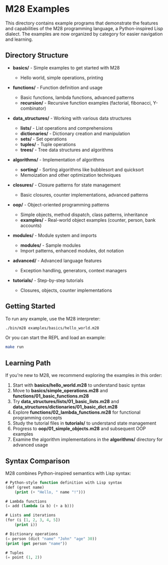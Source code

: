 # M28 Examples

This directory contains example programs that demonstrate the features and capabilities of the M28 programming language, a Python-inspired Lisp dialect. The examples are now organized by category for easier navigation and learning.

## Directory Structure

- **basics/** - Simple examples to get started with M28
  - Hello world, simple operations, printing

- **functions/** - Function definition and usage
  - Basic functions, lambda functions, advanced patterns
  - **recursion/** - Recursive function examples (factorial, fibonacci, Y-combinator)

- **data_structures/** - Working with various data structures
  - **lists/** - List operations and comprehensions
  - **dictionaries/** - Dictionary creation and manipulation
  - **sets/** - Set operations
  - **tuples/** - Tuple operations
  - **trees/** - Tree data structures and algorithms

- **algorithms/** - Implementation of algorithms
  - **sorting/** - Sorting algorithms like bubblesort and quicksort
  - Memoization and other optimization techniques

- **closures/** - Closure patterns for state management
  - Basic closures, counter implementations, advanced patterns

- **oop/** - Object-oriented programming patterns
  - Simple objects, method dispatch, class patterns, inheritance
  - **examples/** - Real-world object examples (counter, person, bank accounts)

- **modules/** - Module system and imports
  - **modules/** - Sample modules
  - Import patterns, enhanced modules, dot notation

- **advanced/** - Advanced language features
  - Exception handling, generators, context managers

- **tutorials/** - Step-by-step tutorials
  - Closures, objects, counter implementations

## Getting Started

To run any example, use the M28 interpreter:

```bash
./bin/m28 examples/basics/hello_world.m28
```

Or you can start the REPL and load an example:

```bash
make run
```

## Learning Path

If you're new to M28, we recommend exploring the examples in this order:

1. Start with **basics/hello_world.m28** to understand basic syntax
2. Move to **basics/simple_operations.m28** and **functions/01_basic_functions.m28**
3. Try **data_structures/lists/01_basic_lists.m28** and **data_structures/dictionaries/01_basic_dict.m28**
4. Explore **functions/02_lambda_functions.m28** for functional programming concepts
5. Study the tutorial files in **tutorials/** to understand state management
6. Progress to **oop/01_simple_objects.m28** and subsequent OOP examples
7. Examine the algorithm implementations in the **algorithms/** directory for advanced usage

## Syntax Comparison

M28 combines Python-inspired semantics with Lisp syntax:

```lisp
# Python-style function definition with Lisp syntax
(def (greet name)
    (print (+ "Hello, " name "!")))

# Lambda functions
(= add (lambda (a b) (+ a b)))

# Lists and iterations
(for (i [1, 2, 3, 4, 5])
    (print i))

# Dictionary operations
(= person (dict "name" "John" "age" 30))
(print (get person "name"))

# Tuples
(= point (1, 2))
```